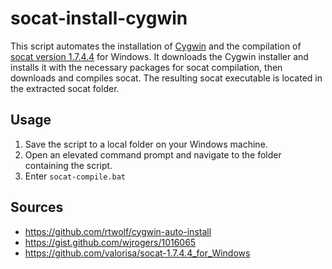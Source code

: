 # socat-install-cygwin

This script automates the installation of [Cygwin](https://cygwin.com/) and the compilation of [socat version 1.7.4.4](http://www.dest-unreach.org/socat/download/socat-1.7.4.4.tar.gz) for Windows. It downloads the Cygwin installer and installs it with the necessary packages for socat compilation, then downloads and compiles socat. The resulting socat executable is located in the extracted socat folder.

## Usage

1. Save the script to a local folder on your Windows machine.
2. Open an elevated command prompt and navigate to the folder containing the script.
3. Enter `socat-compile.bat`

## Sources
- https://github.com/rtwolf/cygwin-auto-install
- https://gist.github.com/wjrogers/1016065
- https://github.com/valorisa/socat-1.7.4.4_for_Windows

